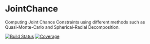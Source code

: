 # JointChance

Computing Joint Chance Constraints using different methods such as Quasi-Monte-Carlo and Spherical-Radial Decomposition.

[![Build Status](https://github.com/naouess/JointChance.jl/actions/workflows/CI.yml/badge.svg?branch=main)](https://github.com/naouess/JointChance.jl/actions/workflows/CI.yml?query=branch%3Amain)
[![Coverage](https://codecov.io/gh/naouess/JointChance.jl/branch/main/graph/badge.svg)](https://codecov.io/gh/naouess/JointChance.jl)
